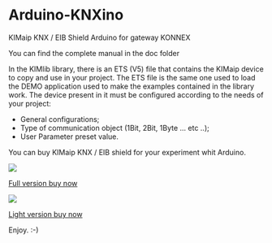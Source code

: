 # Arduino-KNXino
KIMaip KNX / EIB Shield Arduino for gateway KONNEX

You can find the complete manual in the doc folder

In the KIMlib library, there is an ETS (V5) file that contains the KIMaip device to copy and use in your project. The ETS file is the same one used to load the DEMO application used to make the examples contained in the library work. The device present in it must be configured according to the needs of your project:

  - General configurations;
  - Type of communication object (1Bit, 2Bit, 1Byte ... etc ..); 
  - User Parameter preset value.

You can buy KIMaip KNX / EIB shield for your experiment whit Arduino.

![](https://i.ebayimg.com/images/g/1AMAAOSwpEZhXAJt/s-l500.jpg)

[Full version buy now](https://www.ebay.it/itm/324815210159)

![](https://i.ebayimg.com/images/g/9xUAAOSwE9hhZY8n/s-l500.jpg)

[Light version buy now](https://www.ebay.it/itm/324939880226)

Enjoy. :-)
